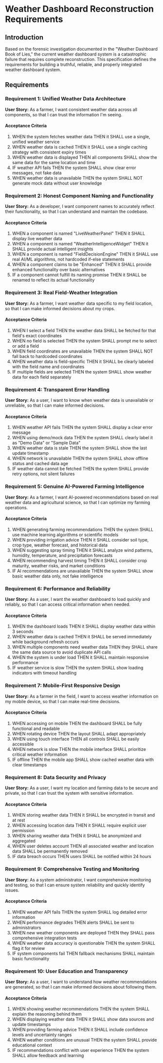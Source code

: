 # Weather Dashboard Reconstruction Requirements

## Introduction

Based on the forensic investigation documented in the "Weather Dashboard Book of Lies," the current weather dashboard system is a catastrophic failure that requires complete reconstruction. This specification defines the requirements for building a truthful, reliable, and properly integrated weather dashboard system.

## Requirements

### Requirement 1: Unified Weather Data Architecture

**User Story:** As a farmer, I want consistent weather data across all components, so that I can trust the information I'm seeing.

#### Acceptance Criteria

1. WHEN the system fetches weather data THEN it SHALL use a single, unified weather service
2. WHEN weather data is cached THEN it SHALL use a single caching strategy with consistent expiry times
3. WHEN weather data is displayed THEN all components SHALL show the same data for the same location and time
4. IF weather API fails THEN the system SHALL show clear error messages, not fake data
5. WHEN weather data is unavailable THEN the system SHALL NOT generate mock data without user knowledge

### Requirement 2: Honest Component Naming and Functionality

**User Story:** As a developer, I want component names to accurately reflect their functionality, so that I can understand and maintain the codebase.

#### Acceptance Criteria

1. WHEN a component is named "LiveWeatherPanel" THEN it SHALL display live weather data
2. WHEN a component is named "WeatherIntelligenceWidget" THEN it SHALL provide actual intelligent insights
3. WHEN a component is named "FieldDecisionEngine" THEN it SHALL use real AI/ML algorithms, not hardcoded if-else statements
4. WHEN a component claims to be "Enhanced" THEN it SHALL provide enhanced functionality over basic alternatives
5. IF a component cannot fulfill its naming promise THEN it SHALL be renamed to reflect its actual functionality

### Requirement 3: Real Field-Weather Integration

**User Story:** As a farmer, I want weather data specific to my field location, so that I can make informed decisions about my crops.

#### Acceptance Criteria

1. WHEN I select a field THEN the weather data SHALL be fetched for that field's exact coordinates
2. WHEN no field is selected THEN the system SHALL prompt me to select or add a field
3. WHEN field coordinates are unavailable THEN the system SHALL NOT fall back to hardcoded coordinates
4. WHEN weather data is field-specific THEN it SHALL be clearly labeled with the field name and coordinates
5. IF multiple fields are selected THEN the system SHALL show weather data for each field separately

### Requirement 4: Transparent Error Handling

**User Story:** As a user, I want to know when weather data is unavailable or unreliable, so that I can make informed decisions.

#### Acceptance Criteria

1. WHEN weather API fails THEN the system SHALL display a clear error message
2. WHEN using demo/mock data THEN the system SHALL clearly label it as "Demo Data" or "Sample Data"
3. WHEN weather data is stale THEN the system SHALL show the last update timestamp
4. WHEN network is unavailable THEN the system SHALL show offline status and cached data age
5. IF weather data cannot be fetched THEN the system SHALL provide retry options, not silent failures

### Requirement 5: Genuine AI-Powered Farming Intelligence

**User Story:** As a farmer, I want AI-powered recommendations based on real weather data and agricultural science, so that I can optimize my farming operations.

#### Acceptance Criteria

1. WHEN generating farming recommendations THEN the system SHALL use machine learning algorithms or scientific models
2. WHEN providing irrigation advice THEN it SHALL consider soil type, crop type, weather forecast, and historical data
3. WHEN suggesting spray timing THEN it SHALL analyze wind patterns, humidity, temperature, and precipitation forecasts
4. WHEN recommending harvest timing THEN it SHALL consider crop maturity, weather risks, and market conditions
5. IF AI recommendations are unavailable THEN the system SHALL show basic weather data only, not fake intelligence

### Requirement 6: Performance and Reliability

**User Story:** As a user, I want the weather dashboard to load quickly and reliably, so that I can access critical information when needed.

#### Acceptance Criteria

1. WHEN the dashboard loads THEN it SHALL display weather data within 3 seconds
2. WHEN weather data is cached THEN it SHALL be served immediately while background refresh occurs
3. WHEN multiple components need weather data THEN they SHALL share the same data source to avoid duplicate API calls
4. WHEN the system is under load THEN it SHALL maintain responsive performance
5. IF weather service is slow THEN the system SHALL show loading indicators with timeout handling

### Requirement 7: Mobile-First Responsive Design

**User Story:** As a farmer in the field, I want to access weather information on my mobile device, so that I can make real-time decisions.

#### Acceptance Criteria

1. WHEN accessing on mobile THEN the dashboard SHALL be fully functional and readable
2. WHEN rotating device THEN the layout SHALL adapt appropriately
3. WHEN using touch interface THEN all controls SHALL be easily accessible
4. WHEN network is slow THEN the mobile interface SHALL prioritize critical weather information
5. IF offline THEN the mobile app SHALL show cached weather data with clear timestamps

### Requirement 8: Data Security and Privacy

**User Story:** As a user, I want my location and farming data to be secure and private, so that I can trust the system with sensitive information.

#### Acceptance Criteria

1. WHEN storing weather data THEN it SHALL be encrypted in transit and at rest
2. WHEN accessing location data THEN it SHALL require explicit user permission
3. WHEN sharing weather data THEN it SHALL be anonymized and aggregated
4. WHEN user deletes account THEN all associated weather and location data SHALL be permanently removed
5. IF data breach occurs THEN users SHALL be notified within 24 hours

### Requirement 9: Comprehensive Testing and Monitoring

**User Story:** As a system administrator, I want comprehensive monitoring and testing, so that I can ensure system reliability and quickly identify issues.

#### Acceptance Criteria

1. WHEN weather API fails THEN the system SHALL log detailed error information
2. WHEN performance degrades THEN alerts SHALL be sent to administrators
3. WHEN new weather components are deployed THEN they SHALL pass comprehensive integration tests
4. WHEN weather data accuracy is questionable THEN the system SHALL flag it for review
5. IF system components fail THEN fallback mechanisms SHALL maintain basic functionality

### Requirement 10: User Education and Transparency

**User Story:** As a user, I want to understand how weather recommendations are generated, so that I can make informed decisions about following them.

#### Acceptance Criteria

1. WHEN showing weather recommendations THEN the system SHALL explain the reasoning behind them
2. WHEN displaying weather data THEN it SHALL show data sources and update timestamps
3. WHEN providing farming advice THEN it SHALL include confidence levels and uncertainty ranges
4. WHEN weather conditions are unusual THEN the system SHALL provide educational context
5. IF recommendations conflict with user experience THEN the system SHALL allow feedback and learning